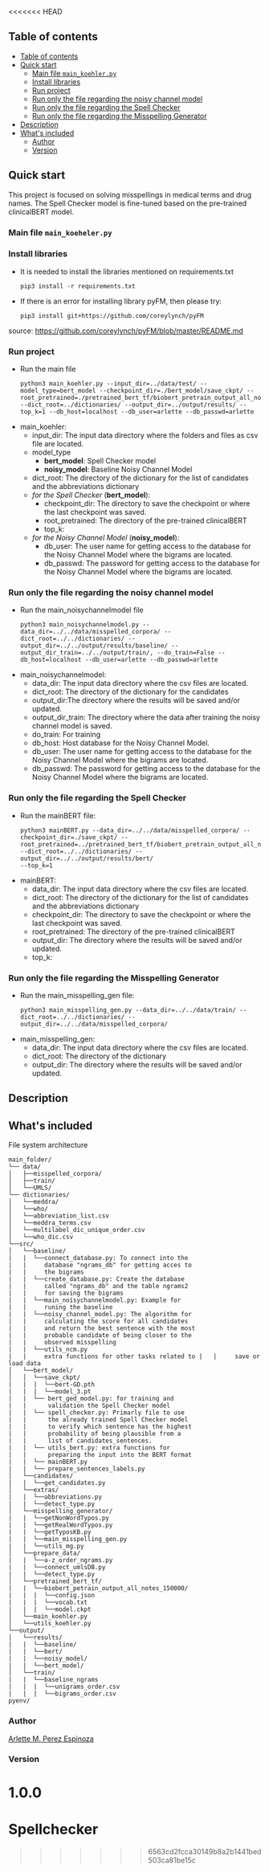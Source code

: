 <<<<<<< HEAD
## Table of contents

- [Table of contents](#table-of-contents)
- [Quick start](#quick-start)
  - [Main file `main_koehler.py`](#main-file-rsdiabetespy)
  - [Install libraries](#install-libraries)
  - [Run project](#run-project)
  - [Run only the file regarding the noisy channel model](#run-only-the-file-regarding-the-noisy-channel-model)
  - [Run only the file regarding the Spell Checker](#run-only-the-file-regarding-the-Spell-Checker)
  - [Run only the file regarding the Misspelling Generator](#run-only-the-file-regarding-the-misspelling-generator)
- [Description](#description)
- [What's included](#whats-included)
  - [Author](#author)
  - [Version](#version)

## Quick start
This project is focused on solving misspellings in medical terms and drug names. 
The Spell Checker model is fine-tuned based on the pre-trained clinicalBERT model. 

### Main file `main_koeheler.py`

### Install libraries

- It is needed to install the libraries mentioned on requirements.txt
  ```
  pip3 install -r requirements.txt
  ```
- If there is an error for installing library pyFM, then please try:
  ```
  pip3 install git+https://github.com/coreylynch/pyFM
  ```
source: https://github.com/coreylynch/pyFM/blob/master/README.md

### Run project

- Run the main file
  ```
  python3 main_koehler.py --input_dir=../data/test/ --model_type=bert_model --checkpoint_dir=./bert_model/save_ckpt/ --root_pretrained=./pretrained_bert_tf/biobert_pretrain_output_all_notes_150000/ --dict_root=../dictionaries/ --output_dir=../output/results/ --top_k=1 --db_host=localhost --db_user=arlette --db_passwd=arlette 
  ```
- main_koehler:
  - input_dir: The input data directory where the folders and files as csv file are located.
  - model_type
    - **bert_model**: Spell Checker model
    - **noisy_model**: Baseline Noisy Channel Model
  - dict_root: The directory of the dictionary for the list of candidates and the abbreviations dictionary
  - *for the Spell Checker* (**bert_model**):
    - checkpoint_dir: The directory to save the checkpoint or where the last checkpoint was saved.
    - root_pretrained: The directory of the pre-trained clinicalBERT
    - top_k:
  - *for the Noisy Channel Model* (**noisy_model**):
    - db_user: The user name for getting access to the database for the Noisy Channel Model where the bigrams are located. 
    - db_passwd: The password for getting access to the database for the Noisy Channel Model where the bigrams are located.

### Run only the file regarding the noisy channel model
- Run the main_noisychannelmodel file
  ```
  python3 main_noisychannelmodel.py --data_dir=../../data/misspelled_corpora/ --dict_root=../../dictionaries/ --output_dir=../../output/results/baseline/ --output_dir_train=../../output/train/, --do_train=False --db_host=localhost --db_user=arlette --db_passwd=arlette 
  ```
- main_noisychannelmodel:
  - data_dir: The input data directory where the csv files are located.
  - dict_root: The directory of the dictionary for the candidates 
  - output_dir:The directory where the results will be saved and/or updated.
  - output_dir_train: The directory where the data after training the noisy channel model is saved.
  - do_train: For training
  - db_host: Host database for the Noisy Channel Model.
  - db_user: The user name for getting access to the database for the Noisy Channel Model where the bigrams are located. 
  - db_passwd: The password for getting access to the database for the Noisy Channel Model where the bigrams are located.

### Run only the file regarding the Spell Checker
- Run the mainBERT file:
  ```
  python3 mainBERT.py --data_dir=../../data/misspelled_corpora/ --checkpoint_dir=./save_ckpt/ --root_pretrained=../pretrained_bert_tf/biobert_pretrain_output_all_notes_150000/ --dict_root=../../dictionaries/ --output_dir=../../output/results/bert/
  --top_k=1
  ```
- mainBERT:
  - data_dir: The input data directory where the csv files are located.
  - dict_root: The directory of the dictionary for the list of candidates and the abbreviations dictionary
  - checkpoint_dir: The directory to save the checkpoint or where the last checkpoint was saved.
  - root_pretrained: The directory of the pre-trained clinicalBERT
  - output_dir: The directory where the results will be saved and/or updated.
  - top_k:

### Run only the file regarding the Misspelling Generator
- Run the main_misspelling_gen file:
  ```
  python3 main_misspelling_gen.py --data_dir=../../data/train/ --dict_root=../../dictionaries/ --output_dir=../../data/misspelled_corpora/
  ```
- main_misspelling_gen:
  - data_dir: The input data directory where the csv files are located.
  - dict_root: The directory of the dictionary 
  - output_dir: The directory where the results will be saved and/or updated.

## Description



## What's included

File system architecture

```text
main_folder/
└── data/
│   ├──misspelled_corpora/ 
│   ├──train/ 
│   └──UMLS/
└── dictionaries/
│   └──meddra/
│   └──who/
│   └──abbreviation_list.csv
│   └──meddra_terms.csv
│   └──multilabel_dic_unique_order.csv
│   └──who_dic.csv
└──src/
│   └──baseline/
|   |  └──connect_database.py: To connect into the
|   |     database "ngrams_db" for getting acces to 
|   |     the bigrams
|   |  └──create_database.py: Create the database 
|   |     called "ngrams_db" and the table ngrams2 
|   |     for saving the bigrams
|   |  └──main_noisychannelmodel.py: Example for 
|   |     runing the baseline
|   |  └──noisy_channel_model.py: The algorithm for
|   |     calculating the score for all candidates 
|   |     and return the best sentence with the most 
|   |     probable candidate of being closer to the 
|   |     observed misspelling
|   |  └──utils_ncm.py
|   |     extra functions for other tasks related to |   |     save or load data
│   └──bert_model/
│   │  └──save_ckpt/
|   |  |  └──bert-GD.pth
|   |  |  └──model_3.pt
|   |  └── bert_ged_model.py: for training and 
|   |      validation the Spell Checker model 
|   |  └── spell_checker.py: Primarly file to use 
|   |      the already trained Spell Checker model 
|   |      to verify which sentence has the highest 
|   |      probability of being plausible from a 
|   |      list of candidates_sentences.  
|   |  └── utils_bert.py: extra functions for 
|   |      preparing the input into the BERT format   
|   |  └── mainBERT.py 
|   |  └── prepare_sentences_labels.py
│   └──candidates/
|   |  └──get_candidates.py
│   └──extras/
|   |  └──abbreviations.py
|   |  └──detect_type.py
│   └──misspelling_generator/
|   |  └──getNonWordTypos.py
|   |  └──getRealWordTypos.py
|   |  └──getTyposKB.py
|   |  └──main_misspelling_gen.py
|   |  └──utils_mg.py
│   └──prepare_data/
|   |  └──a-z_order_ngrams.py
|   |  └──connect_umlsDB.py
|   |  └──detect_type.py
│   └──pretrained_bert_tf/
|   |  └──biobert_petrain_output_all_notes_150000/
|   |  |  └──config.json
|   |  |  └──vocab.txt
|   |  |  └──model.ckpt
│   └──main_koehler.py
│   └──utils_koehler.py 
└──output/
│   └──results/
|   |  └──baseline/
|   |  └──bert/
|   |  └──noisy_model/
|   |  └──bert_model/
│   └──train/
|   |  └──baseline_ngrams
|   |  |  └──unigrams_order.csv
|   |  |  └──bigrams_order.csv
pyenv/
```

### Author

<a href="https://github.com/pachecon" target="_blank">Arlette M. Perez Espinoza</a>

### Version

1.0.0
=======
# Spellchecker
>>>>>>> 6563cd2fcca30149b8a2b1441bed503ca81be15c
